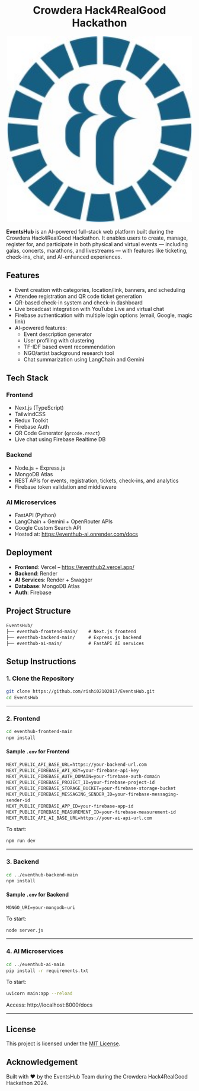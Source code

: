 <h1 align="center">Crowdera Hack4RealGood Hackathon</h1>

<p align="center">
  <img src="Crowdera_logo.jpg" alt="Crowdera Logo" width="500"/>
</p>

**EventsHub** is an AI-powered full-stack web platform built during the Crowdera Hack4RealGood Hackathon. It enables users to create, manage, register for, and participate in both physical and virtual events — including galas, concerts, marathons, and livestreams — with features like ticketing, check-ins, chat, and AI-enhanced experiences.

## Features

- Event creation with categories, location/link, banners, and scheduling
- Attendee registration and QR code ticket generation
- QR-based check-in system and check-in dashboard
- Live broadcast integration with YouTube Live and virtual chat
- Firebase authentication with multiple login options (email, Google, magic link)
- AI-powered features:
  - Event description generator
  - User profiling with clustering
  - TF-IDF based event recommendation
  - NGO/artist background research tool
  - Chat summarization using LangChain and Gemini

##  Tech Stack

### Frontend
- Next.js (TypeScript)
- TailwindCSS
- Redux Toolkit
- Firebase Auth
- QR Code Generator (`qrcode.react`)
- Live chat using Firebase Realtime DB

### Backend
- Node.js + Express.js
- MongoDB Atlas
- REST APIs for events, registration, tickets, check-ins, and analytics
- Firebase token validation and middleware

### AI Microservices
- FastAPI (Python)
- LangChain + Gemini + OpenRouter APIs
- Google Custom Search API
- Hosted at: https://eventhub-ai.onrender.com/docs

## Deployment

- **Frontend**: Vercel – https://eventhub2.vercel.app/
- **Backend**: Render
- **AI Services**: Render + Swagger
- **Database**: MongoDB Atlas
- **Auth**: Firebase

## Project Structure

```
EventsHub/
├── eventhub-frontend-main/    # Next.js frontend
├── eventhub-backend-main/     # Express.js backend
├── eventhub-ai-main/          # FastAPI AI services
```

## Setup Instructions

### 1. Clone the Repository

```bash
git clone https://github.com/rishi02102017/EventsHub.git
cd EventsHub
```

---

### 2. Frontend

```bash
cd eventhub-frontend-main
npm install
```

#### Sample `.env` for Frontend
```
NEXT_PUBLIC_API_BASE_URL=https://your-backend-url.com
NEXT_PUBLIC_FIREBASE_API_KEY=your-firebase-api-key
NEXT_PUBLIC_FIREBASE_AUTH_DOMAIN=your-firebase-auth-domain
NEXT_PUBLIC_FIREBASE_PROJECT_ID=your-firebase-project-id
NEXT_PUBLIC_FIREBASE_STORAGE_BUCKET=your-firebase-storage-bucket
NEXT_PUBLIC_FIREBASE_MESSAGING_SENDER_ID=your-firebase-messaging-sender-id
NEXT_PUBLIC_FIREBASE_APP_ID=your-firebase-app-id
NEXT_PUBLIC_FIREBASE_MEASUREMENT_ID=your-firebase-measurement-id
NEXT_PUBLIC_API_AI_BASE_URL=https://your-ai-api-url.com
```

To start:
```bash
npm run dev
```

---

### 3. Backend

```bash
cd ../eventhub-backend-main
npm install
```

#### Sample `.env` for Backend
```
MONGO_URI=your-mongodb-uri
```

To start:
```bash
node server.js
```

---

### 4. AI Microservices

```bash
cd ../eventhub-ai-main
pip install -r requirements.txt
```

To start:
```bash
uvicorn main:app --reload
```

Access: http://localhost:8000/docs

---

## License

This project is licensed under the [MIT License](LICENSE).

## Acknowledgement

Built with ❤️ by the EventsHub Team during the Crowdera Hack4RealGood Hackathon 2024.
